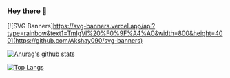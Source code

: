 ### Hey there 👋

[![SVG Banners]https://svg-banners.vercel.app/api?type=rainbow&text1=TmIgVl%20%F0%9F%A4%A0&width=800&height=400](https://github.com/Akshay090/svg-banners)

[![Anurag's github stats](https://github-readme-stats.vercel.app/api?username=debugtheworldbot&show_icons=true&theme=vue
)](https://github.com/anuraghazra/github-readme-stats)

[![Top Langs](https://github-readme-stats.vercel.app/api/top-langs/?username=debugtheworldbot&layout=compact)](https://github.com/anuraghazra/github-readme-stats)

